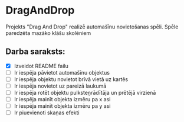 # DragAndDrop
Projekts "Drag And Drop" realizē automašīnu novietošanas spēli. Spēle paredzēta mazāko klāšu skolēniem
## Darba saraksts:
- [x] Izveidot README failu
- [ ] Ir iespēja pāvietot automašīnu objektus 
- [ ] Ir iespēja objektu novietot brīvā vietā uz kartēs
- [ ] Ir iespēja novietot uz pareizā laukumā
- [ ] Ir iespēja rotēt objektu pulksteņrādītāja un prētējā virzienā
- [ ] Ir iespēja mainīt objekta izmēru pa x asi
- [ ] Ir iespēja mainīt objekta izmēru pa y asi
- [ ] Ir piuevienoti skaņas efekti
